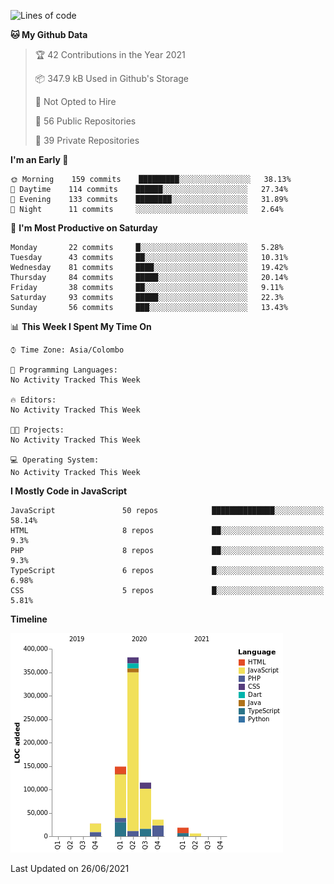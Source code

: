 
<!--START_SECTION:waka-->
![Lines of code](https://img.shields.io/badge/From%20Hello%20World%20I%27ve%20Written-738678%20lines%20of%20code-blue)

**🐱 My Github Data** 

> 🏆 42 Contributions in the Year 2021
 > 
> 📦 347.9 kB Used in Github's Storage 
 > 
> 🚫 Not Opted to Hire
 > 
> 📜 56 Public Repositories 
 > 
> 🔑 39 Private Repositories  
 > 
**I'm an Early 🐤** 

```text
🌞 Morning    159 commits    █████████░░░░░░░░░░░░░░░░   38.13% 
🌆 Daytime    114 commits    ██████░░░░░░░░░░░░░░░░░░░   27.34% 
🌃 Evening    133 commits    ████████░░░░░░░░░░░░░░░░░   31.89% 
🌙 Night      11 commits     ░░░░░░░░░░░░░░░░░░░░░░░░░   2.64%

```
📅 **I'm Most Productive on Saturday** 

```text
Monday       22 commits     █░░░░░░░░░░░░░░░░░░░░░░░░   5.28% 
Tuesday      43 commits     ██░░░░░░░░░░░░░░░░░░░░░░░   10.31% 
Wednesday    81 commits     ████░░░░░░░░░░░░░░░░░░░░░   19.42% 
Thursday     84 commits     █████░░░░░░░░░░░░░░░░░░░░   20.14% 
Friday       38 commits     ██░░░░░░░░░░░░░░░░░░░░░░░   9.11% 
Saturday     93 commits     █████░░░░░░░░░░░░░░░░░░░░   22.3% 
Sunday       56 commits     ███░░░░░░░░░░░░░░░░░░░░░░   13.43%

```


📊 **This Week I Spent My Time On** 

```text
⌚︎ Time Zone: Asia/Colombo

💬 Programming Languages: 
No Activity Tracked This Week

🔥 Editors: 
No Activity Tracked This Week

🐱‍💻 Projects: 
No Activity Tracked This Week

💻 Operating System: 
No Activity Tracked This Week

```

**I Mostly Code in JavaScript** 

```text
JavaScript               50 repos            ██████████████░░░░░░░░░░░   58.14% 
HTML                     8 repos             ██░░░░░░░░░░░░░░░░░░░░░░░   9.3% 
PHP                      8 repos             ██░░░░░░░░░░░░░░░░░░░░░░░   9.3% 
TypeScript               6 repos             █░░░░░░░░░░░░░░░░░░░░░░░░   6.98% 
CSS                      5 repos             █░░░░░░░░░░░░░░░░░░░░░░░░   5.81%

```


**Timeline**

![Chart not found](https://raw.githubusercontent.com/ccweerasinghe1994/ccweerasinghe1994/master/charts/bar_graph.png) 


 Last Updated on 26/06/2021
<!--END_SECTION:waka-->
